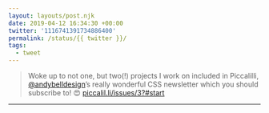 ```yaml
---
layout: layouts/post.njk
date: 2019-04-12 16:34:30 +00:00
twitter: '1116741391734886400'
permalink: /status/{{ twitter }}/
tags: 
  - tweet
---
```


> Woke up to not one, but two(!) projects I work on included in Piccalilli, [@andybelldesign](https://twitter.com/andybelldesign)’s really wonderful CSS newsletter which you should subscribe to! 😍 [piccalil.li/issues/3?#start](http://piccalil.li/issues/3?#start)

---
